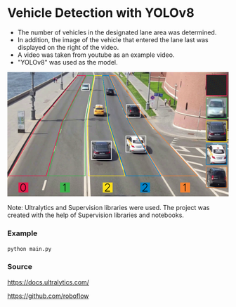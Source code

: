 # Vehicle Detection with YOLOv8

- The number of vehicles in the designated lane area was determined. 
- In addition, the image of the vehicle that entered the lane last was displayed on the right of the video.
- A video was taken from youtube as an example video.
- "YOLOv8" was used as the model.

![screenshot](https://raw.githubusercontent.com/hbaltunay/vehicle-detection-with-yolov8/main/datasets/screenshot.png)

Note: Ultralytics and Supervision libraries were used. The project was created with the help of Supervision libraries and notebooks.

### Example

```bash
python main.py
```

### Source

https://docs.ultralytics.com/

https://github.com/roboflow
